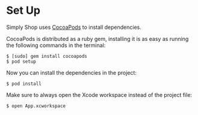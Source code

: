 # Set Up

Simply Shop uses [CocoaPods](http://cocoapods.org/) to install dependencies.

CocoaPods is distributed as a ruby gem, installing it is as easy as running the
following commands in the terminal:

    $ [sudo] gem install cocoapods
    $ pod setup

Now you can install the dependencies in the project:

    $ pod install

Make sure to always open the Xcode workspace instead of the project file:

    $ open App.xcworkspace


